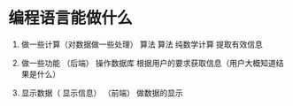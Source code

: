 # 编程语言能做什么

1. 做一些计算（对数据做一些处理） 算法
    算法  纯数学计算 
    提取有效信息 

2. 做一些功能 （后端）
    操作数据库 根据用户的要求获取信息（用户大概知道结果是什么）

3. 显示数据（ 显示信息） （前端） 
    做数据的显示